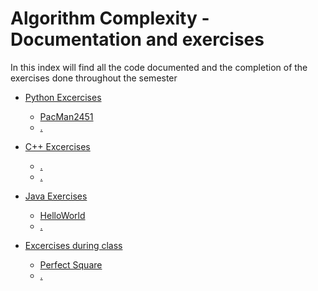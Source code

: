 # Algorithm Complexity - Documentation and exercises

In this index will find all the code documented and the completion of the exercises done throughout the semester

- [Python Excercises](https://github.com/MiguelRiosT/Algorithm-Complexity/tree/main/Python%20exercises)
  - [PacMan2451](https://github.com/MiguelRiosT/Algorithm-Complexity/tree/main/Python%20exercises/PacMan2451)
  - [.]()
- [C++ Excercises](https://github.com/MiguelRiosT/Algorithm-Complexity/tree/main/Cpp%20exercises)
  - [.]()
  - [.]()
- [Java Exercises](https://github.com/MiguelRiosT/Algorithm-Complexity/tree/main/Java%20exercises/Test)
  - [HelloWorld](https://github.com/MiguelRiosT/Algorithm-Complexity/tree/main/Java%20exercises/Test/HelloWorld)
  - [.]()

- [Excercises during class](https://github.com/MiguelRiosT/Algorithm-Complexity/tree/main/Exercises%20during%20class)
  - [Perfect Square](https://github.com/MiguelRiosT/Algorithm-Complexity/tree/main/Exercises%20during%20class/Perfect%20square)
  - [.]()

